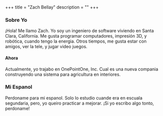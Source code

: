 +++
title = "Zach Bellay"
description = ""
+++


### Sobre Yo

¡Hola! Me llamo Zach. Yo soy un ingeniero de software viviendo en Santa Clara, California. Me gusta programar computadores, impresión 3D, y robótica, cuando tengo la energia. Otros tiempos, me gusta estar con amigos, ver la tele, y jugar video juegos.

#### Ahora 
Actualmente, yo trajabo en OnePointOne, Inc. Cual es una nueva compania construyendo una sistema para agricultura en interiores. 

### Mi Espanol
Perdoname para mi espanol. Solo lo estudio cuande era en escuala segundaria, pero, yo queiro practicar a mejorar. ¡Si yo escribo algo tonto, perdoname!